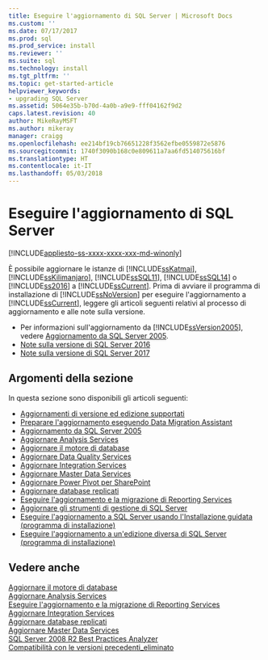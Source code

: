```yaml
---
title: Eseguire l'aggiornamento di SQL Server | Microsoft Docs
ms.custom: ''
ms.date: 07/17/2017
ms.prod: sql
ms.prod_service: install
ms.reviewer: ''
ms.suite: sql
ms.technology: install
ms.tgt_pltfrm: ''
ms.topic: get-started-article
helpviewer_keywords:
- upgrading SQL Server
ms.assetid: 5064e35b-b70d-4a0b-a9e9-fff04162f9d2
caps.latest.revision: 40
author: MikeRayMSFT
ms.author: mikeray
manager: craigg
ms.openlocfilehash: ee214bf19cb76651228f3562efbe0559872e5876
ms.sourcegitcommit: 1740f3090b168c0e809611a7aa6fd514075616bf
ms.translationtype: HT
ms.contentlocale: it-IT
ms.lasthandoff: 05/03/2018
---
```

# <a name="upgrade-sql-server"></a>Eseguire l'aggiornamento di SQL Server

[!INCLUDE[appliesto-ss-xxxx-xxxx-xxx-md-winonly](../../includes/appliesto-ss-xxxx-xxxx-xxx-md-winonly.md)]
 
 È possibile aggiornare le istanze di [!INCLUDE[ssKatmai](../../includes/sskatmai-md.md)], [!INCLUDE[ssKilimanjaro](../../includes/sskilimanjaro-md.md)], [!INCLUDE[ssSQL11](../../includes/sssql11-md.md)], [!INCLUDE[ssSQL14](../../includes/sssql14-md.md)] o [!INCLUDE[ss2016](../../includes/sssql15-md.md)] a [!INCLUDE[ssCurrent](../../includes/sscurrent-md.md)]. Prima di avviare il programma di installazione di [!INCLUDE[ssNoVersion](../../includes/ssnoversion-md.md)] per eseguire l'aggiornamento a [!INCLUDE[ssCurrent](../../includes/sscurrent-md.md)], leggere gli articoli seguenti relativi al processo di aggiornamento e alle note sulla versione.  
  
   - Per informazioni sull'aggiornamento da [!INCLUDE[ssVersion2005](../../includes/ssversion2005-md.md)], vedere [Aggiornamento da SQL Server 2005](../../database-engine/install-windows/are-you-upgrading-from-sql-server-2005.md).  
   - [Note sulla versione di SQL Server 2016](../../sql-server/sql-server-2016-release-notes.md) 
   - [Note sulla versione di SQL Server 2017](../../sql-server/sql-server-2017-release-notes.md) 
  
## <a name="in-this-section"></a>Argomenti della sezione  
In questa sezione sono disponibili gli articoli seguenti:  
  
-   [Aggiornamenti di versione ed edizione supportati](../../database-engine/install-windows/supported-version-and-edition-upgrades.md)  
-   [Preparare l'aggiornamento eseguendo Data Migration Assistant](../../database-engine/install-windows/prepare-for-upgrade-by-running-data-migration-assistant.md)  
-   [Aggiornamento da SQL Server 2005](../../database-engine/install-windows/are-you-upgrading-from-sql-server-2005.md)  
-   [Aggiornare Analysis Services](../../database-engine/install-windows/upgrade-analysis-services.md)  
-   [Aggiornare il motore di database](../../database-engine/install-windows/upgrade-database-engine.md)  
-   [Aggiornare Data Quality Services](../../database-engine/install-windows/upgrade-data-quality-services.md)  
-   [Aggiornare Integration Services](../../integration-services/install-windows/upgrade-integration-services.md)  
-   [Aggiornare Master Data Services](../../database-engine/install-windows/upgrade-master-data-services.md)  
-   [Aggiornare Power Pivot per SharePoint](../../database-engine/install-windows/upgrade-power-pivot-for-sharepoint.md)  
-   [Aggiornare database replicati](../../database-engine/install-windows/upgrade-replicated-databases.md)  
-   [Eseguire l'aggiornamento e la migrazione di Reporting Services](../../reporting-services/install-windows/upgrade-and-migrate-reporting-services.md)  
-   [Aggiornare gli strumenti di gestione di SQL Server](../../database-engine/install-windows/upgrade-sql-server-management-tools.md)  
-   [Eseguire l'aggiornamento a SQL Server usando l'Installazione guidata &#40;programma di installazione&#41;](../../database-engine/install-windows/upgrade-sql-server-using-the-installation-wizard-setup.md)  
-   [Eseguire l'aggiornamento a un'edizione diversa di SQL Server &#40;programma di installazione&#41;](../../database-engine/install-windows/upgrade-to-a-different-edition-of-sql-server-setup.md)  
  
## <a name="see-also"></a>Vedere anche  
 [Aggiornare il motore di database](../../database-engine/install-windows/upgrade-database-engine.md)   
 [Aggiornare Analysis Services](../../database-engine/install-windows/upgrade-analysis-services.md)   
 [Eseguire l'aggiornamento e la migrazione di Reporting Services](../../reporting-services/install-windows/upgrade-and-migrate-reporting-services.md)   
 [Aggiornare Integration Services](../../integration-services/install-windows/upgrade-integration-services.md)   
 [Aggiornare database replicati](../../database-engine/install-windows/upgrade-replicated-databases.md)   
 [Aggiornare Master Data Services](../../database-engine/install-windows/upgrade-master-data-services.md)   
 [SQL Server 2008 R2 Best Practices Analyzer](http://go.microsoft.com/fwlink/?LinkId=197135)   
 [Compatibilità con le versioni precedenti_eliminato](http://msdn.microsoft.com/library/15d9117e-e2fa-4985-99ea-66a117c1e9fd)  
  
  
